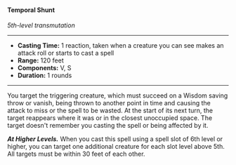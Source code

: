 #### Temporal Shunt
*5th-level transmutation*
___
- **Casting Time:** 1 reaction, taken when a creature you can see makes an attack roll or starts to cast a spell
- **Range:** 120 feet
- **Components:** V, S
- **Duration:** 1 rounds
___
You target the triggering creature, which must succeed on a Wisdom saving throw or vanish, being thrown to another point in time and causing the attack to miss or the spell to be wasted. At the start of its next turn, the target reappears where it was or in the closest unoccupied space. The target doesn't remember you casting the spell or being affected by it.

***At Higher Levels.*** When you cast this spell using a spell slot of 6th level or higher, you can target one additional creature for each slot level above 5th. All targets must be within 30 feet of each other.